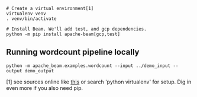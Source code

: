 
```
# Create a virtual environment[1]
virtualenv venv
. venv/bin/activate

# Install Beam. We'll add test, and gcp dependencies.
python -m pip install apache-beam[gcp,test]
```

## Running wordcount pipeline locally

```
python -m apache_beam.examples.wordcount --input ../demo_input --output demo_output
```

















[1] see sources online like [this](https://realpython.com/python-virtual-environments-a-primer/) or search 'python virtualenv' for setup.  Dig in even more if you also need pip.  
